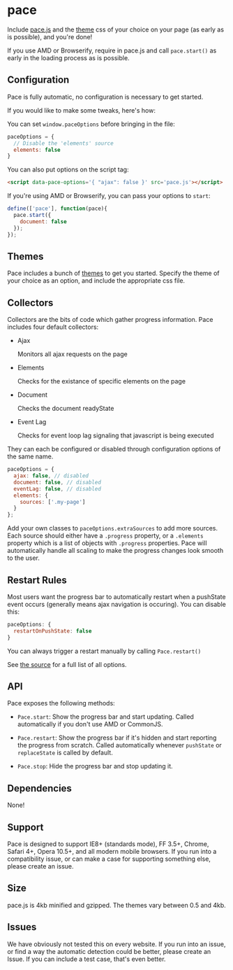 pace
====

Include [pace.js](https://raw.github.com/HubSpot/pace/v0.4.2/pace.min.js) and the 
[theme](http://github.hubspot.com/pace/docs/themes/) css of your choice on your page
(as early as is possible), and you're done!

If you use AMD or Browserify, require in pace.js and call `pace.start()` as early in
the loading process as is possible.

Configuration
-------------

Pace is fully automatic, no configuration is necessary to get started.

If you would like to make some tweaks, here's how:

You can set `window.paceOptions` before bringing in the file:

```javascript
paceOptions = {
  // Disable the 'elements' source
  elements: false
}
```

You can also put options on the script tag:

```html
<script data-pace-options='{ "ajax": false }' src='pace.js'></script>
```

If you're using AMD or Browserify, you can pass your options to `start`:

```javascript
define(['pace'], function(pace){
  pace.start({
    document: false
  });
});
```

Themes
------

Pace includes a bunch of [themes](http://github.hubspot.com/pace/docs/themes/)
to get you started.  Specify the theme of your choice as an option, and
include the appropriate css file.

Collectors
----------

Collectors are the bits of code which gather progress information.  Pace includes four default collectors:

- Ajax

  Monitors all ajax requests on the page

- Elements
  
  Checks for the existance of specific elements on the page

- Document

  Checks the document readyState

- Event Lag

  Checks for event loop lag signaling that javascript is being executed

They can each be configured or disabled through configuration options of the same name.

```javascript
paceOptions = {
  ajax: false, // disabled
  document: false, // disabled
  eventLag: false, // disabled
  elements: {
    sources: ['.my-page']
  }
};
```

Add your own classes to `paceOptions.extraSources` to add more sources.  Each source should either
have a `.progress` property, or a `.elements` property which is a list of objects with
`.progress` properties.  Pace will automatically handle all scaling to make the progress
changes look smooth to the user.

Restart Rules
-------------

Most users want the progress bar to automatically restart when a pushState event occurs
(generally means ajax navigation is occuring).  You can disable this:

```javascript
paceOptions: {
  restartOnPushState: false
}
```

You can always trigger a restart manually by calling `Pace.restart()`

See [the source](pace.coffee) for a full list of all options.

API
---

Pace exposes the following methods:

- `Pace.start`: Show the progress bar and start updating.  Called automatically if you don't use AMD or CommonJS.

- `Pace.restart`: Show the progress bar if it's hidden and start reporting the progress from scratch.  Called automatically
whenever `pushState` or `replaceState` is called by default.

- `Pace.stop`: Hide the progress bar and stop updating it.

Dependencies
------------

None!

Support
-------

Pace is designed to support IE8+ (standards mode), FF 3.5+, Chrome, Safari 4+, Opera 10.5+, and all modern
mobile browsers.  If you run into a compatibility issue, or can make a case for supporting something else,
please create an issue.

Size
----

pace.js is 4kb minified and gzipped.  The themes vary between 0.5 and 4kb.

Issues
------

We have obviously not tested this on every website.  If you run into an issue, or find a way the automatic
detection could be better, please create an Issue.  If you can include a test case, that's even better.
